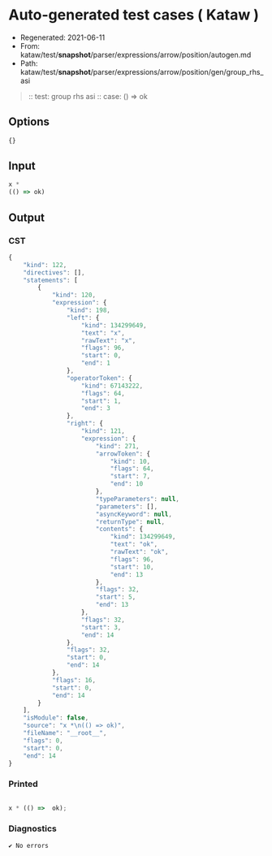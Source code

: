# Auto-generated test cases ( Kataw )
- Regenerated: 2021-06-11
- From: kataw/test/__snapshot__/parser/expressions/arrow/position/autogen.md
- Path: kataw/test/__snapshot__/parser/expressions/arrow/position/gen/group_rhs_asi
> :: test: group rhs asi
> :: case: () => ok
## Options

`````js
{}
`````
## Input

`````js
x *
(() => ok)
`````
## Output

### CST

```javascript
{
    "kind": 122,
    "directives": [],
    "statements": [
        {
            "kind": 120,
            "expression": {
                "kind": 198,
                "left": {
                    "kind": 134299649,
                    "text": "x",
                    "rawText": "x",
                    "flags": 96,
                    "start": 0,
                    "end": 1
                },
                "operatorToken": {
                    "kind": 67143222,
                    "flags": 64,
                    "start": 1,
                    "end": 3
                },
                "right": {
                    "kind": 121,
                    "expression": {
                        "kind": 271,
                        "arrowToken": {
                            "kind": 10,
                            "flags": 64,
                            "start": 7,
                            "end": 10
                        },
                        "typeParameters": null,
                        "parameters": [],
                        "asyncKeyword": null,
                        "returnType": null,
                        "contents": {
                            "kind": 134299649,
                            "text": "ok",
                            "rawText": "ok",
                            "flags": 96,
                            "start": 10,
                            "end": 13
                        },
                        "flags": 32,
                        "start": 5,
                        "end": 13
                    },
                    "flags": 32,
                    "start": 3,
                    "end": 14
                },
                "flags": 32,
                "start": 0,
                "end": 14
            },
            "flags": 16,
            "start": 0,
            "end": 14
        }
    ],
    "isModule": false,
    "source": "x *\n(() => ok)",
    "fileName": "__root__",
    "flags": 0,
    "start": 0,
    "end": 14
}
```

### Printed

```javascript

x * (() =>  ok);
```

### Diagnostics

```javascript
✔ No errors
```

